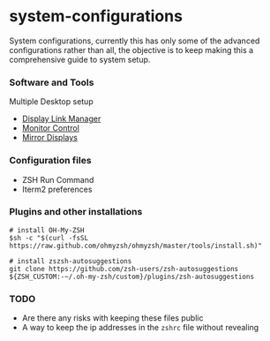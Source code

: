 # system-configurations

System configurations, currently this has only some of the advanced configurations rather than all, the objective is to keep making this a comprehensive guide to system setup.

### Software and Tools

Multiple Desktop setup
- [Display Link Manager](https://www.synaptics.com/products/displaylink-graphics/downloads/macos)
- [Monitor Control](https://github.com/MonitorControl/MonitorControl)
- [Mirror Displays](https://github.com/fcanas/mirror-displays)

### Configuration files

- ZSH Run Command
- Iterm2 preferences


### Plugins and other installations
 
```
# install OH-My-ZSH
$sh -c "$(curl -fsSL https://raw.github.com/ohmyzsh/ohmyzsh/master/tools/install.sh)"

# install zszsh-autosuggestions
git clone https://github.com/zsh-users/zsh-autosuggestions ${ZSH_CUSTOM:-~/.oh-my-zsh/custom}/plugins/zsh-autosuggestions
```

### TODO

- Are there any risks with keeping these files public
- A way to keep the ip addresses in the `zshrc` file without revealing